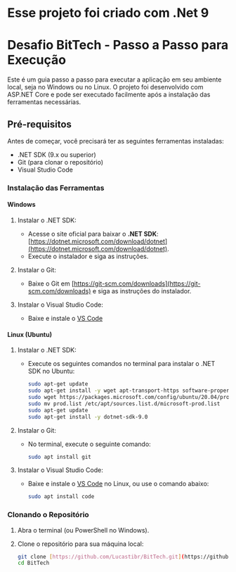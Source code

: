# Esse projeto foi criado com .Net 9

# Desafio BitTech - Passo a Passo para Execução

Este é um guia passo a passo para executar a aplicação em seu ambiente local, seja no Windows ou no Linux. O projeto foi desenvolvido com ASP.NET Core e pode ser executado facilmente após a instalação das ferramentas necessárias.

## Pré-requisitos

Antes de começar, você precisará ter as seguintes ferramentas instaladas:

- .NET SDK (9.x ou superior)
- Git (para clonar o repositório)
- Visual Studio Code 

### Instalação das Ferramentas

#### Windows

1. Instalar o .NET SDK:
   - Acesse o site oficial para baixar o **.NET SDK**: [https://dotnet.microsoft.com/download/dotnet](https://dotnet.microsoft.com/download/dotnet).
   - Execute o instalador e siga as instruções.

2. Instalar o Git:
   - Baixe o Git em [https://git-scm.com/downloads](https://git-scm.com/downloads) e siga as instruções do instalador.

3. Instalar o Visual Studio Code:
   - Baixe e instale o [VS Code](https://code.visualstudio.com/)

#### Linux (Ubuntu)

1. Instalar o .NET SDK:
   - Execute os seguintes comandos no terminal para instalar o .NET SDK no Ubuntu:

     ```bash
     sudo apt-get update
     sudo apt-get install -y wget apt-transport-https software-properties-common
     sudo wget https://packages.microsoft.com/config/ubuntu/20.04/prod.list
     sudo mv prod.list /etc/apt/sources.list.d/microsoft-prod.list
     sudo apt-get update
     sudo apt-get install -y dotnet-sdk-9.0
     ```

2. Instalar o Git:
   - No terminal, execute o seguinte comando:

     ```bash
     sudo apt install git
     ```

3. Instalar o Visual Studio Code:
   - Baixe e instale o [VS Code](https://code.visualstudio.com/) no Linux, ou use o comando abaixo:

     ```bash
     sudo apt install code
     ```

### Clonando o Repositório

1. Abra o terminal (ou PowerShell no Windows).
2. Clone o repositório para sua máquina local:

   ```bash
   git clone [https://github.com/Lucastibr/BitTech.git](https://github.com/Lucastibr/BitTech)
   cd BitTech
